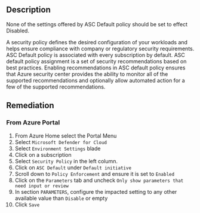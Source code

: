 ## Description

None of the settings offered by ASC Default policy should be set to effect Disabled.

A security policy defines the desired configuration of your workloads and helps ensure compliance with company or regulatory security requirements. ASC Default policy is associated with every subscription by default. ASC default policy assignment is a set of security recommendations based on best practices. Enabling recommendations in ASC default policy ensures that Azure security center provides the ability to monitor all of the supported recommendations and optionally allow automated action for a few of the
supported recommendations.

## Remediation

### From Azure Portal

  1. From Azure Home select the Portal Menu
  2. Select `Microsoft Defender for Cloud`
  3. Select `Environment Settings` blade
  4. Click on a subscription
  5. Select `Security Policy` in the left column.
  6. Click on `ASC Default` under `Default initiative`
  7. Scroll down to `Policy Enforcement` and ensure it is set to `Enabled`
  8. Click on the `Parameters` tab and uncheck `Only show parameters that need input or review`
  9. In section `PARAMETERS`, configure the impacted setting to any other available value than `Disable` or empty
 10. Click `Save`